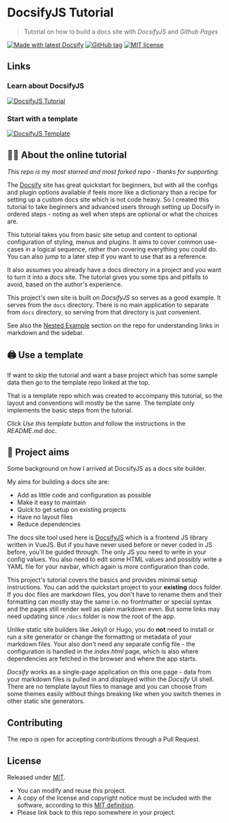 # DocsifyJS Tutorial
> Tutorial on how to build a docs site with _DocsifyJS_ and _Github Pages_

[![Made with latest Docsify](https://img.shields.io/npm/v/docsify?label=docsify)](https://docsify.js.org/)
[![GitHub tag](https://img.shields.io/github/tag/MichaelCurrin/docsify-js-tutorial.svg)](https://GitHub.com/MichaelCurrin/docsify-js-tutorial/tags/)
[![MIT license](https://img.shields.io/badge/License-MIT-blue.svg)](#license)

## Links

### Learn about DocsifyJS

[![DocsifyJS Tutorial](https://img.shields.io/badge/site-DocsifyJS_Tutorial-green?style=for-the-badge)](https://michaelcurrin.github.io/docsify-js-tutorial/#/)

### Start with a template

[![DocsifyJS Template](https://img.shields.io/badge/site-DocsifyJS_Template-blue?style=for-the-badge)](https://michaelcurrin.github.io/docsify-js-template/#/)


## 👩‍🏫 About the online tutorial

_This repo is my most starred and most forked repo - thanks for supporting._

The [Docsify](https://docsify.js.org/#/) site has great quickstart for beginners, but with all the configs and plugin options available if feels more like a dictionary than a recipe for setting up a custom docs site which is not code heavy. So I created this tutorial to take beginners and advanced users through setting up Docsify in ordered steps - noting as well when steps are optional or what the choices are.

This tutorial takes you from basic site setup and content to optional configuration of styling, menus and plugins. It aims to cover common use-cases in a logical sequence, rather than covering everything you could do. You can also jump to a later step if you want to use that as a reference.

It also assumes you already have a docs directory in a project and you want to turn it into a docs site. The tutorial gives you some tips and pitfalls to avoid, based on the author's experience.

This project's own site is built on _DocsifyJS_ so serves as a good example. It serves from the `docs` directory. There is no main application to separate from `docs` directory, so serving from that directory is just convenient.

See also the [Nested Example](/nested-example/README.md) section on the repo for understanding links in markdown and the sidebar.


## 🖨️ Use a template

If want to skip the tutorial and want a base project which has some sample data then go to the template repo linked at the top.

That is a template repo which was created to accompany this tutorial, so the layout and conventions will mostly be the same. The template only implements the basic steps from the tutorial.

Click _Use this template_ button and follow the instructions in the *README.md* doc.


## 🎯 Project aims

Some background on how I arrived at DocsifyJS as a docs site builder.

My aims for building a docs site are:

- Add as little code and configuration as possible
- Make it easy to maintain
- Quick to get setup on existing projects
- Have no layout files
- Reduce dependencies

The docs site tool used here is [DocsifyJS](https://docsify.js.org/) which is a frontend JS library written in VueJS. But if you have never used before or never coded in JS before, you'll be guided through. The only JS you need to write in your config values. You also need to edit some HTML values and possibly write a YAML file for your navbar, which again is more configuration than code.

This project's tutorial covers the basics and provides minimal setup instructions. You can add the quickstart project to your **existing** docs folder. If you doc files are markdown files, you don't have to rename them and their formatting can mostly stay the same i.e. no frontmatter or special syntax and the pages still render well as plain markdown even. But some links may need updating since `/docs` folder is now the root of the app.

Unlike static site builders like Jekyll or Hugo, you do **not** need to install or run a site generator or change the formatting or metadata of your markdown files. Your also don't need any separate config file - the configuration is handled in the _index.html_ page, which is also where dependencies are fetched in the browser and where the app starts.

_Docsify_ works as a single-page application on this one page - data from your markdown files is pulled in and displayed within the _Docsify_ UI shell. There are no template layout files to manage and you can choose from some themes easily without things breaking like when you switch themes in other static site generators.


## Contributing

The repo is open for accepting contributions through a Pull Request.


## License

Released under [MIT](/LICENSE).

- You can modify and reuse this project.
- A copy of the license and copyright notice must be included with the software, according to this [MIT definition](https://choosealicense.com/licenses/#mit).
- Please link back to this repo somewhere in your project.

